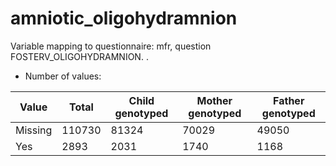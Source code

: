 # amniotic_oligohydramnion
Variable mapping to questionnaire: mfr, question FOSTERV_OLIGOHYDRAMNION.
.
- Number of values:

| Value | Total | Child genotyped | Mother genotyped | Father genotyped |
| ----- | ----- | --------------- | ---------------- | ---------------- |
| Missing | 110730 | 81324 | 70029 | 49050 |
| Yes | 2893 | 2031 | 1740 |1168 |



